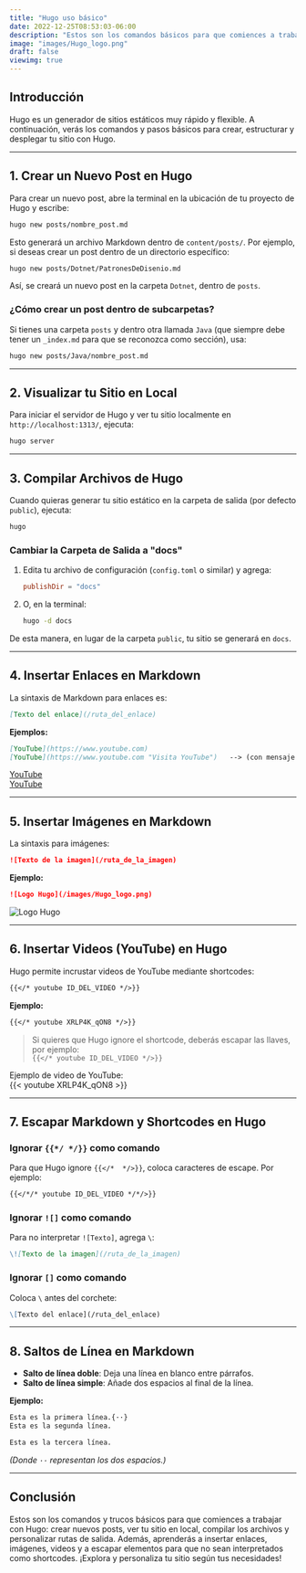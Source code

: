 ```yaml
---
title: "Hugo uso básico"
date: 2022-12-25T08:53:03-06:00
description: "Estos son los comandos básicos para que comiences a trabajar con Hugo."
image: "images/Hugo_logo.png"
draft: false
viewimg: true
---
```


## Introducción

Hugo es un generador de sitios estáticos muy rápido y flexible. A continuación, verás los comandos y pasos básicos para crear, estructurar y desplegar tu sitio con Hugo.

---

## 1. Crear un Nuevo Post en Hugo

Para crear un nuevo post, abre la terminal en la ubicación de tu proyecto de Hugo y escribe:

```bash
hugo new posts/nombre_post.md
```

Esto generará un archivo Markdown dentro de `content/posts/`. Por ejemplo, si deseas crear un post dentro de un directorio específico:

```bash
hugo new posts/Dotnet/PatronesDeDisenio.md
```

Así, se creará un nuevo post en la carpeta `Dotnet`, dentro de `posts`.

### ¿Cómo crear un post dentro de subcarpetas?

Si tienes una carpeta `posts` y dentro otra llamada `Java` (que siempre debe tener un `_index.md` para que se reconozca como sección), usa:

```bash
hugo new posts/Java/nombre_post.md
```

---

## 2. Visualizar tu Sitio en Local

Para iniciar el servidor de Hugo y ver tu sitio localmente en `http://localhost:1313/`, ejecuta:

```bash
hugo server
```

---

## 3. Compilar Archivos de Hugo

Cuando quieras generar tu sitio estático en la carpeta de salida (por defecto `public`), ejecuta:

```bash
hugo
```

### Cambiar la Carpeta de Salida a "docs"

1. Edita tu archivo de configuración (`config.toml` o similar) y agrega:
   ```toml
   publishDir = "docs"
   ```
2. O, en la terminal:
   ```bash
   hugo -d docs
   ```

De esta manera, en lugar de la carpeta `public`, tu sitio se generará en `docs`.

---

## 4. Insertar Enlaces en Markdown

La sintaxis de Markdown para enlaces es:

```markdown
[Texto del enlace](/ruta_del_enlace)
```

**Ejemplos:**

```markdown
[YouTube](https://www.youtube.com)
[YouTube](https://www.youtube.com "Visita YouTube")   --> (con mensaje al pasar el ratón)
```

[YouTube](https://www.youtube.com)  
[YouTube](https://www.youtube.com "Visita YouTube")  


---

## 5. Insertar Imágenes en Markdown

La sintaxis para imágenes:

```markdown
![Texto de la imagen](/ruta_de_la_imagen)
```

**Ejemplo:**

```markdown
![Logo Hugo](/images/Hugo_logo.png)
```
![Logo Hugo](/images/Hugo_logo.png)

---

## 6. Insertar Videos (YouTube) en Hugo

Hugo permite incrustar videos de YouTube mediante shortcodes:

```markdown
{{</* youtube ID_DEL_VIDEO */>}}
```

**Ejemplo:**

```markdown
{{</* youtube XRLP4K_qON8 */>}}
```

> Si quieres que Hugo ignore el shortcode, deberás escapar las llaves, por ejemplo:  
> `{{</* youtube ID_DEL_VIDEO */>}}`

Ejemplo de video de YouTube:  
{{< youtube XRLP4K_qON8 >}}

---

## 7. Escapar Markdown y Shortcodes en Hugo

### Ignorar `{{*/ */}}` como comando

Para que Hugo ignore `{{</*  */>}}`, coloca caracteres de escape. Por ejemplo:

```markdown
{{</*/* youtube ID_DEL_VIDEO */*/>}}
```

### Ignorar `![]` como comando

Para no interpretar `![Texto]`, agrega `\`:

```markdown
\![Texto de la imagen](/ruta_de_la_imagen)
```

### Ignorar `[]` como comando

Coloca `\` antes del corchete:

```markdown
\[Texto del enlace](/ruta_del_enlace)
```

---

## 8. Saltos de Línea en Markdown

- **Salto de línea doble**: Deja una línea en blanco entre párrafos.
- **Salto de línea simple**: Añade dos espacios al final de la línea.

**Ejemplo:**

```markdown
Esta es la primera línea.{··}  
Esta es la segunda línea.

Esta es la tercera línea.
```
*(Donde `··` representan los dos espacios.)*

---

## Conclusión

Estos son los comandos y trucos básicos para que comiences a trabajar con Hugo: crear nuevos posts, ver tu sitio en local, compilar los archivos y personalizar rutas de salida. Además, aprenderás a insertar enlaces, imágenes, videos y a escapar elementos para que no sean interpretados como shortcodes. ¡Explora y personaliza tu sitio según tus necesidades!
